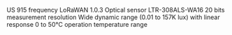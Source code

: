 US 915 frequency
LoRaWAN 1.0.3
Optical sensor LTR-308ALS-WA16
20 bits measurement resolution
Wide dynamic range (0.01 to 157K lux) with linear response
0 to 50°C operation temperature range
